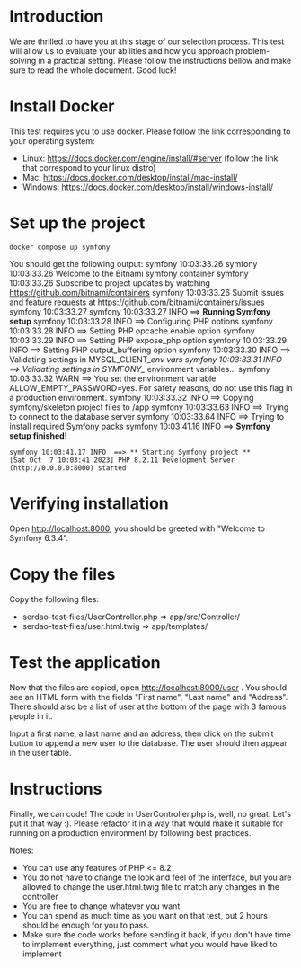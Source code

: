 # Introduction

We are thrilled to have you at this stage of our selection process. This test will allow us to evaluate your abilities and how you approach problem-solving in a practical setting.
Please follow the instructions bellow and make sure to read the whole document. Good luck!

# Install Docker

This test requires you to use docker. Please follow the link corresponding to your operating system:

- Linux: <https://docs.docker.com/engine/install/#server> (follow the link that correspond to your linux distro)
- Mac: <https://docs.docker.com/desktop/install/mac-install/>
- Windows: <https://docs.docker.com/desktop/install/windows-install/>

# Set up the project

    docker compose up symfony

You should get the following output:
    symfony 10:03:33.26
    symfony 10:03:33.26 Welcome to the Bitnami symfony container
    symfony 10:03:33.26 Subscribe to project updates by watching <https://github.com/bitnami/containers>
    symfony 10:03:33.26 Submit issues and feature requests at <https://github.com/bitnami/containers/issues>
    symfony 10:03:33.27
    symfony 10:03:33.27 INFO  ==> **Running Symfony setup**
    symfony 10:03:33.28 INFO  ==> Configuring PHP options
    symfony 10:03:33.28 INFO  ==> Setting PHP opcache.enable option
    symfony 10:03:33.29 INFO  ==> Setting PHP expose_php option
    symfony 10:03:33.29 INFO  ==> Setting PHP output_buffering option
    symfony 10:03:33.30 INFO  ==> Validating settings in MYSQL_CLIENT_*env vars
    symfony 10:03:33.31 INFO  ==> Validating settings in SYMFONY_* environment variables...
    symfony 10:03:33.32 WARN  ==> You set the environment variable ALLOW_EMPTY_PASSWORD=yes. For safety reasons, do not use this flag in a production environment.
    symfony 10:03:33.32 INFO  ==> Copying symfony/skeleton project files to /app
    symfony 10:03:33.63 INFO  ==> Trying to connect to the database server
    symfony 10:03:33.64 INFO  ==> Trying to install required Symfony packs
    symfony 10:03:41.16 INFO  ==> **Symfony setup finished!**

    symfony 10:03:41.17 INFO  ==> ** Starting Symfony project **
    [Sat Oct  7 10:03:41 2023] PHP 8.2.11 Development Server (http://0.0.0.0:8000) started

# Verifying installation

Open <http://localhost:8000>, you should be greeted with "Welcome to Symfony 6.3.4".

# Copy the files

Copy the following files:

- serdao-test-files/UserController.php => app/src/Controller/
- serdao-test-files/user.html.twig => app/templates/

# Test the application

Now that the files are copied, open <http://localhost:8000/user> . You should see an HTML form with the fields "First name", "Last name" and "Address".
There should also be a list of user at the bottom of the page with 3 famous people in it.

Input a first name, a last name and an address, then click on the submit button to append a new user to the database.
The user should then appear in the user table.

# Instructions

Finally, we can code! The code in UserController.php is, well, no great. Let's put it that way :).
Please refactor it in a way that would make it suitable for running on a production environment by following best practices.

Notes:

- You can use any features of PHP <= 8.2
- You do not have to change the look and feel of the interface, but you are allowed to change the user.html.twig file to match any changes in the controller
- You are free to change whatever you want
- You can spend as much time as you want on that test, but 2 hours should be enough for you to pass.
- Make sure the code works before sending it back, if you don't have time to implement everything, just comment what you would have liked to implement
